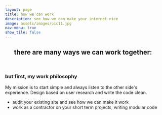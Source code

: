 ```yaml
---
layout: page
title: how we can work
description: see how we can make your internet nice
image: assets/images/pic11.jpg
nav-menu: true
show_tile: false
---
```

<div id="main">
<section id="one">
	<div class="inner">
		<header class="major">
			<h1>there are many ways we can work together:</h1>
		</header>
        <h3>but first, my work philosophy</h3>
        <div class="box">
            <p>My mission is to start simple and always listen to the other side's experience. Design based on user research and write the code clean.</p>
        </div>
            <ul>
                <li>audit your existing site and see how we can make it work
                </li>
                <li>work as a contractor on your short term projects, writing modular code</li>
            </ul>
    </div><!--inner-->
</section>

</div><!--main-->